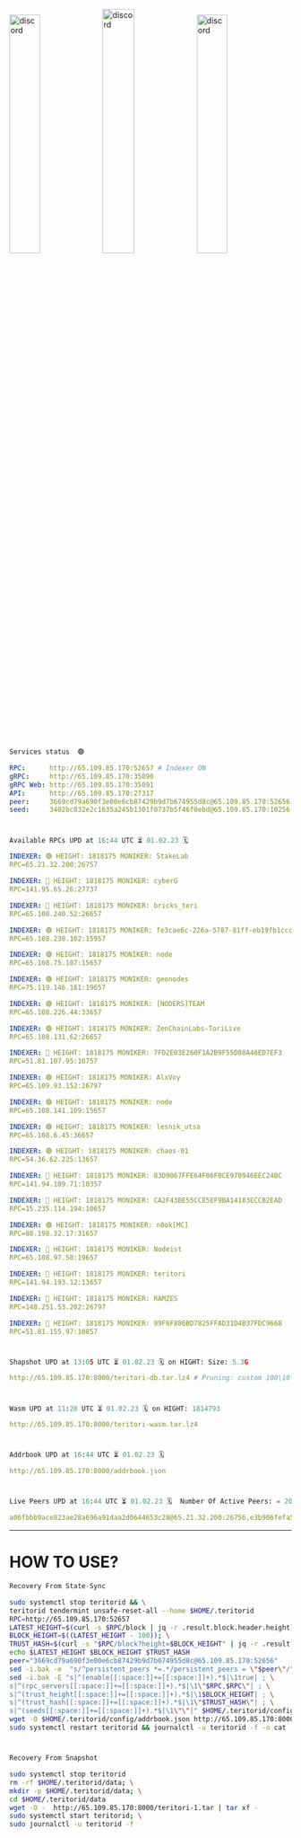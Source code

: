 [<img src='https://user-images.githubusercontent.com/83868103/215836529-812ac1b8-029f-4f5d-bb72-8539c308b0f4.png' alt='discord'  width='33%'>](https://github.com/romanv1812/Teritori/blob/main/data/mainnet_guide.md)[<img src='https://user-images.githubusercontent.com/83868103/215836572-1ace2f52-bfa5-452a-a9bd-1382169bc8f2.png' alt='discord'  width='33.39%'>](https://restake.app/teritori/torivaloper1qy38xmcrnht0kt5c5fryvl8llrpdwer6atxj5u/stake)[<img src='https://user-images.githubusercontent.com/83868103/215836599-cb1990d2-2e43-4fc2-898a-c373bcb64677.png' alt='discord'  width='33%'>](https://restake.app/teritori/torivaloper1qy38xmcrnht0kt5c5fryvl8llrpdwer6atxj5u/stake)
```python
Services status  🟢
```
```YAML
RPC:      http://65.109.85.170:52657 # Indexer ON
gRPC:     http://65.109.85.170:35090
gRPC Web: http://65.109.85.170:35091
API:      http://65.109.85.170:27317
peer:     3669cd79a690f3e00e6cb87429b9d7b674955d8c@65.109.85.170:52656
seed:     3402bc832e2c1635a245b1301f0737b5f46f0ebd@65.109.85.170:10256
```
#
```python
Available RPCs UPD at 16:44 UTC ⏳ 01.02.23 🗓️ 
```
```YAML
INDEXER: 🟢 HEIGHT: 1818175 MONIKER: StakeLab
RPC=65.21.32.200:26757

INDEXER: 🔴 HEIGHT: 1818175 MONIKER: cyberG
RPC=141.95.65.26:27737

INDEXER: 🔴 HEIGHT: 1818175 MONIKER: bricks_teri
RPC=65.108.240.52:26657

INDEXER: 🟢 HEIGHT: 1818175 MONIKER: fe3cae6c-226a-5787-81ff-eb19fb1cccce
RPC=65.108.238.102:15957

INDEXER: 🟢 HEIGHT: 1818175 MONIKER: node
RPC=65.108.75.107:15657

INDEXER: 🟢 HEIGHT: 1818175 MONIKER: geonodes
RPC=75.119.146.181:19657

INDEXER: 🟢 HEIGHT: 1818175 MONIKER: [NODERS]TEAM
RPC=65.108.226.44:33657

INDEXER: 🟢 HEIGHT: 1818175 MONIKER: ZenChainLabs-ToriLive
RPC=65.108.131.62:26657

INDEXER: 🔴 HEIGHT: 1818175 MONIKER: 7FD2E03E260F1A2B9F55D88A46ED7EF3
RPC=51.81.107.95:10757

INDEXER: 🟢 HEIGHT: 1818175 MONIKER: AlxVoy
RPC=65.109.93.152:26797

INDEXER: 🟢 HEIGHT: 1818175 MONIKER: node
RPC=65.108.141.109:15657

INDEXER: 🟢 HEIGHT: 1818175 MONIKER: lesnik_utsa
RPC=65.108.6.45:36657

INDEXER: 🟢 HEIGHT: 1818175 MONIKER: chaos-01
RPC=54.36.62.225:13657

INDEXER: 🔴 HEIGHT: 1818175 MONIKER: 83D9067FFE64F06F0CE970946EEC24BC
RPC=141.94.109.71:10357

INDEXER: 🔴 HEIGHT: 1818175 MONIKER: CA2F43BE55CCE5EF9BA14183ECCB2EAD
RPC=15.235.114.194:10657

INDEXER: 🟢 HEIGHT: 1818175 MONIKER: n0ok[MC]
RPC=88.198.32.17:31657

INDEXER: 🔴 HEIGHT: 1818175 MONIKER: Nodeist
RPC=65.108.97.58:19657

INDEXER: 🔴 HEIGHT: 1818175 MONIKER: teritori
RPC=141.94.193.12:13657

INDEXER: 🔴 HEIGHT: 1818175 MONIKER: RAMZES
RPC=148.251.53.202:26797

INDEXER: 🔴 HEIGHT: 1818175 MONIKER: 99F6F886BD7825FFAD31D4B37FDC9668
RPC=51.81.155.97:10857

```
#
```python
Shapshot UPD at 13:05 UTC ⏳ 01.02.23 🗓️ on HIGHT: Size: 5.3G
```
```YAML
http://65.109.85.170:8000/teritori-db.tar.lz4 # Pruning: custom 100\10\100 Indexer kv
```
#
```python
Wasm UPD at 11:20 UTC ⏳ 01.02.23 🗓️ on HIGHT: 1814793
```
```YAML
http://65.109.85.170:8000/teritori-wasm.tar.lz4
```
#
```python
Addrbook UPD at 16:44 UTC ⏳ 01.02.23 🗓️ 
```
```YAML
http://65.109.85.170:8000/addrbook.json
```
#
```python
Live Peers UPD at 16:44 UTC ⏳ 01.02.23 🗓️  Number Of Active Peers: = 20
```
```YAML
a06fbbb9ace823ae28a696a91daa2d0644653c28@65.21.32.200:26756,e3b906fefa58783395fcf72086c698707908a558@141.95.65.26:27736,a57b53a46e6f473b42a6db6e0c0f216b1611efcb@65.108.240.52:26656,2b4f46e601fb4ede2a0c98976337e3afdaa50dac@65.108.238.102:15956,4cef2b81f82420434c6ce0dc43ca04ad18ef773f@65.108.75.107:15656,16f90d350de14a596ebdc683ce5e703c14e40bb3@75.119.146.181:19656,fd545a1e10bf9ef03a58bbdaf039df36d1115548@65.108.226.44:33656,8e9624292123624e4eddc3f43189f08a0424127e@65.108.131.62:26656,60d992aae7c708c097d41829bb3968bce16379e2@51.81.107.95:10756,6ef7a8bc7a3cc0856594f12570e8f2282a099dcf@65.109.93.152:26796,5cabaab828aea4bcc60e20c5a87b469c43023557@65.108.141.109:15656,46b7ae20e3cc4264076a91c3601f3894a021a80d@65.108.6.45:36656,10a19941e819a9a89873398b1d52794929d245a0@54.36.62.225:13656,45f2d4f8ed2ef8d71a257cdeed27123f5fe3bef4@141.94.109.71:10356,ab03f6d2d469e0be5b7fd5cb7388c7feffc1deac@15.235.114.194:10656,e3374c3d25a36f06662fa150043e5e6529d11570@88.198.32.17:31656,a043a97266360ff45781a9fc9392aedc16494c59@65.108.97.58:19656,317d9a102d4a04337c65571c18df0e98269dce87@141.94.193.12:13656,7fb5a1a53f481f037487920ed08b0495158e2041@148.251.53.202:26796,3bd3a20d7c8a26a20927289a7a6bffecf71de53e@51.81.155.97:10856
```
---
# HOW TO USE?
```python
Recovery From State-Sync
```
```bash
sudo systemctl stop teritorid && \
teritorid tendermint unsafe-reset-all --home $HOME/.teritorid
RPC=http://65.109.85.170:52657
LATEST_HEIGHT=$(curl -s $RPC/block | jq -r .result.block.header.height); \
BLOCK_HEIGHT=$((LATEST_HEIGHT - 100)); \
TRUST_HASH=$(curl -s "$RPC/block?height=$BLOCK_HEIGHT" | jq -r .result.block_id.hash)
echo $LATEST_HEIGHT $BLOCK_HEIGHT $TRUST_HASH
peer="3669cd79a690f3e00e6cb87429b9d7b674955d8c@65.109.85.170:52656"
sed -i.bak -e  "s/^persistent_peers *=.*/persistent_peers = \"$peer\"/" $HOME/.teritorid/config/config.toml
sed -i.bak -E "s|^(enable[[:space:]]+=[[:space:]]+).*$|\1true| ; \
s|^(rpc_servers[[:space:]]+=[[:space:]]+).*$|\1\"$RPC,$RPC\"| ; \
s|^(trust_height[[:space:]]+=[[:space:]]+).*$|\1$BLOCK_HEIGHT| ; \
s|^(trust_hash[[:space:]]+=[[:space:]]+).*$|\1\"$TRUST_HASH\"| ; \
s|^(seeds[[:space:]]+=[[:space:]]+).*$|\1\"\"|" $HOME/.teritorid/config/config.toml
wget -O $HOME/.teritorid/config/addrbook.json http://65.109.85.170:8000/addrbook.json
sudo systemctl restart teritorid && journalctl -u teritorid -f -o cat
```
#
```python
Recovery From Snapshot
```
```bash
sudo systemctl stop teritorid
rm -rf $HOME/.teritorid/data; \
mkdir -p $HOME/.teritorid/data; \
cd $HOME/.teritorid/data
wget -O -  http://65.109.85.170:8000/teritori-1.tar | tar xf -
sudo systemctl start teritorid; \
sudo journalctl -u teritorid -f
```
